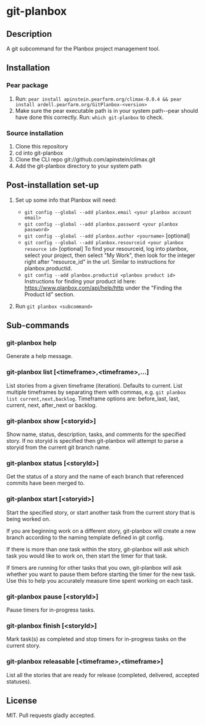 # git-planbox

## Description

A git subcommand for the Planbox project management tool.

## Installation

### Pear package

1. Run: `pear install apinstein.pearfarm.org/climax-0.0.4 && pear install ardell.pearfarm.org/GitPlanbox-<version>`
2. Make sure the pear executable path is in your system path--pear should have done this correctly. Run: `which git-planbox` to check.

### Source installation

1. Clone this repository
2. cd into git-planbox
3. Clone the CLI repo git://github.com/apinstein/climax.git
4. Add the git-planbox directory to your system path

## Post-installation set-up

1. Set up some info that Planbox will need:

    * `git config --global --add planbox.email <your planbox account email>`
    * `git config --global --add planbox.password <your planbox password>`
    * `git config --global --add planbox.author <yourname>` [optional]
    * `git config --global --add planbox.resourceid <your planbox resource id>` [optional] To find your resourceid, log into planbox, select your project, then select "My Work", then look for the integer right after "resource_id" in the url. Similar to instructions for planbox.productid.
    * `git config --add planbox.productid <planbox product id>` Instructions for finding your product id here: https://www.planbox.com/api/help/http under the "Finding the Product Id" section.

2. Run `git planbox <subcommand>`

## Sub-commands

### git-planbox help

Generate a help message.

### git-planbox list [&lt;timeframe&gt;,&lt;timeframe&gt;,...]

List stories from a given timeframe (iteration). Defaults to current. List multiple timeframes by separating them with commas, e.g. `git planbox list current,next,backlog`. Timeframe options are: before_last, last, current, next, after_next or backlog.

### git-planbox show [&lt;storyid&gt;]

Show name, status, description, tasks, and comments for the specified story. If no storyid is specified then git-planbox will attempt to parse a storyid from the current git branch name.

### git-planbox status [&lt;storyId&gt;]

Get the status of a story and the name of each branch that referenced commits have been merged to.

### git-planbox start [&lt;storyid&gt;]

Start the specified story, or start another task from the current story that is being worked on.

If you are beginning work on a different story, git-planbox will create a new branch according to the naming template defined in git config.

If there is more than one task within the story, git-planbox will ask which task you would like to work on, then start the timer for that task.

If timers are running for other tasks that you own, git-planbox will ask whether you want to pause them before starting the timer for the new task. Use this to help you accurately measure time spent working on each task.

### git-planbox pause [&lt;storyId&gt;]

Pause timers for in-progress tasks.

### git-planbox finish [&lt;storyId&gt;]

Mark task(s) as completed and stop timers for in-progress tasks on the current story.

### git-planbox releasable [&lt;timeframe&gt;,&lt;timeframe&gt;]

List all the stories that are ready for release (completed, delivered, accepted statuses).

## License

MIT. Pull requests gladly accepted.
